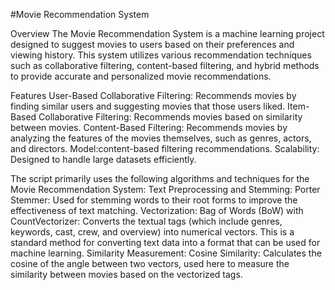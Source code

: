 #Movie Recommendation System

Overview
The Movie Recommendation System is a machine learning project designed to suggest movies to users based on their preferences and viewing history. This system utilizes various recommendation techniques such as collaborative filtering, content-based filtering, and hybrid methods to provide accurate and personalized movie recommendations.

Features
User-Based Collaborative Filtering: Recommends movies by finding similar users and suggesting movies that those users liked.
Item-Based Collaborative Filtering: Recommends movies based on similarity between movies.
Content-Based Filtering: Recommends movies by analyzing the features of the movies themselves, such as genres, actors, and directors.
Model:content-based filtering recommendations.
Scalability: Designed to handle large datasets efficiently.



The script primarily uses the following algorithms and techniques for the Movie Recommendation System:
Text Preprocessing and Stemming:
Porter Stemmer: 
Used for stemming words to their root forms to improve the effectiveness of text matching.
Vectorization:
Bag of Words (BoW) with CountVectorizer: 
Converts the textual tags (which include genres, keywords, cast, crew, and overview) into numerical vectors. This is a standard method for converting text data into a format that can be used for machine learning.
Similarity Measurement:
Cosine Similarity: 
Calculates the cosine of the angle between two vectors, used here to measure the similarity between movies based on the vectorized tags.
